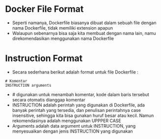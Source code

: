 # Docker File Format

- Seperti namanya, Dockerfile biasanya dibuat dalam sebuah file dengan nama Dockerfile, tidak memiliki extension apapun
- Walaupun sebenarnya bisa saja kita membuat dengan nama lain, namu direkomendasikan menggunakan nama Dockerfile 

# Instruction Format

- Secara sederhana berikut adalah format untuk file Dockerfile :
```
# Komentar
INSTRUCTION arguments
```
- \# digunakan untuk menambah komentar, kode dalam baris tersebut secara otomatis dianggap komentar
- INSTRUCTION adalah perintah yang digunakan di Dockerfile, ada banyak perintah yang tersedia, dan penulisan perintahnya case insensitive, sehingga kita bisa gunakan huruf besar atau kecil. Namun rekomendasinya adalah menggunakan UPPPER CASE
- Arguments adalah data argument untuk INSTRUCTION, yang menyesuaikan dengan jenis INSTRUCTION yang digunakan